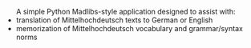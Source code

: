 <ul>A simple Python Madlibs-style application designed to assist with:
  <li>translation of Mittelhochdeutsch texts to German or English </li>
  <li> memorization of Mittelhochdeutsch vocabulary and grammar/syntax norms</li> 
  </ul>

